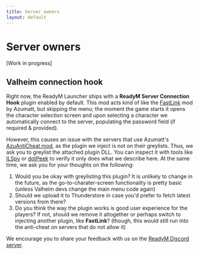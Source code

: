 ```yaml
---
title: Server owners
layout: default
---
```


# Server owners

[Work in progress]

## Valheim connection hook

Right now, the ReadyM Launcher ships with a **ReadyM Server Connection Hook** plugin enabled by default. This mod acts kind of like the [FastLink](https://thunderstore.io/c/valheim/p/Azumatt/FastLink/) mod by Azumatt, but skipping the menu; the moment the game starts it opens the character selection screen and upon selecting a character we automatically connect to the server, populating the password field (if required & provided).

However, this causes an issue with the servers that use Azumatt's [AzuAntiCheat mod](https://thunderstore.io/c/valheim/p/Azumatt/AzuAntiCheat/), as the plugin we inject is not on their greylists. Thus, we ask you to greylist the attached plugin DLL. You can inspect it with tools like [ILSpy](https://github.com/icsharpcode/ILSpy) or [dotPeek](https://www.jetbrains.com/decompiler/) to verify it only does what we describe here. At the same time, we ask you for your thoughts on the following:

1. Would you be okay with greylisting this plugin? It is unlikely to change in the future, as the go-to-charater-screen functionality is pretty basic (unless Valheim devs change the main menu code again)
2. Should we upload it to Thunderstore in case you'd prefer to fetch latest versions from there?
3. Do you think the way the plugin works is good user experience for the players? If not, should we remove it altogether or perhaps switch to injecting another plugin, like **FastLink**? (though, this would still run into the anti-cheat on servers that do not allow it)

We encourage you to share your feedback with us on the [ReadyM Discord server](https://discord.gg/TTnrctVCtb).